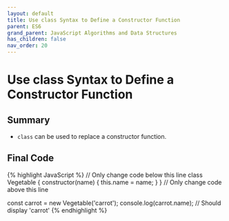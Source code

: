 ```yaml
---
layout: default
title: Use class Syntax to Define a Constructor Function
parent: ES6
grand_parent: JavaScript Algorithms and Data Structures
has_children: false
nav_order: 20
---
```

# Use class Syntax to Define a Constructor Function
## Summary
- `class` can be used to replace a constructor function.

## Final Code

{% highlight JavaScript %}
// Only change code below this line
class Vegetable {
  constructor(name) {
    this.name = name;
  }
}
// Only change code above this line

const carrot = new Vegetable('carrot');
console.log(carrot.name); // Should display 'carrot'
{% endhighlight %}